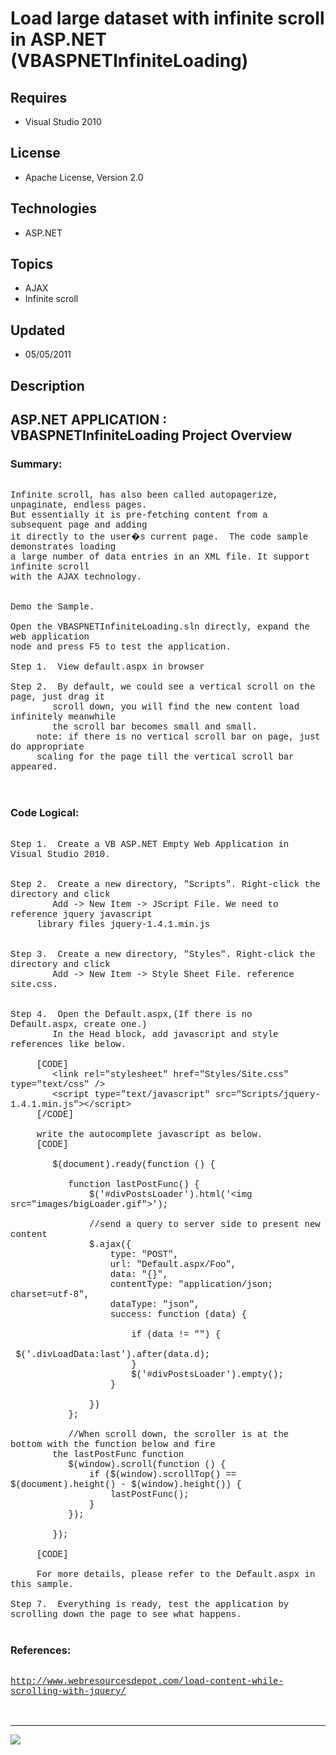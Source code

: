 # Load large dataset with infinite scroll in ASP.NET (VBASPNETInfiniteLoading)
## Requires
- Visual Studio 2010
## License
- Apache License, Version 2.0
## Technologies
- ASP.NET
## Topics
- AJAX
- Infinite scroll
## Updated
- 05/05/2011
## Description

<p style="font-family:Courier New"></p>
<h2>ASP.NET APPLICATION : VBASPNETInfiniteLoading Project Overview</h2>
<p style="font-family:Courier New"></p>
<h3>Summary:</h3>
<p style="font-family:Courier New"><br>
Infinite scroll, has also been called autopagerize, unpaginate, endless pages. <br>
But essentially it is pre-fetching content from a subsequent page and adding <br>
it directly to the user�s current page. &nbsp;The code sample demonstrates loading
<br>
a large number of data entries in an XML file. It support infinite scroll <br>
with the AJAX technology.<br>
<br>
<br>
Demo the Sample. <br>
<br>
Open the VBASPNETInfiniteLoading.sln directly, expand the web application <br>
node and press F5 to test the application.<br>
<br>
Step 1. &nbsp;View default.aspx in browser<br>
<br>
Step 2. &nbsp;By default, we could see a vertical scroll on the page, just drag it
<br>
&nbsp; &nbsp; &nbsp; &nbsp; scroll down, you will find the new content load infinitely meanwhile
<br>
&nbsp; &nbsp; &nbsp; &nbsp; the scroll bar becomes small and small.<br>
&nbsp;&nbsp;&nbsp;&nbsp; note: if there is no vertical scroll bar on page, just do appropriate<br>
&nbsp;&nbsp;&nbsp;&nbsp; scaling for the page till the vertical scroll bar appeared.<br>
<br>
<br>
</p>
<h3>Code Logical:</h3>
<p style="font-family:Courier New"><br>
Step 1. &nbsp;Create a VB ASP.NET Empty Web Application in Visual Studio 2010.<br>
<br>
<br>
Step 2. &nbsp;Create a new directory, &quot;Scripts&quot;. Right-click the directory and click<br>
&nbsp; &nbsp; &nbsp; &nbsp; Add -&gt; New Item -&gt; JScript File. We need to reference jquery javascript
<br>
&nbsp;&nbsp;&nbsp;&nbsp; library files jquery-1.4.1.min.js<br>
<br>
<br>
Step 3. &nbsp;Create a new directory, &quot;Styles&quot;. Right-click the directory and click<br>
&nbsp; &nbsp; &nbsp; &nbsp; Add -&gt; New Item -&gt; Style Sheet File. reference site.css.<br>
&nbsp;&nbsp;&nbsp;&nbsp;&nbsp;&nbsp;&nbsp;&nbsp; <br>
<br>
Step 4. &nbsp;Open the Default.aspx,(If there is no Default.aspx, create one.)<br>
&nbsp; &nbsp; &nbsp; &nbsp; In the Head block, add javascript and style references like below.<br>
<br>
&nbsp;&nbsp;&nbsp;&nbsp; [CODE] &nbsp; &nbsp;&nbsp;&nbsp;&nbsp;&nbsp;<br>
&nbsp; &nbsp;&nbsp;&nbsp;&nbsp;&nbsp; &lt;link rel=&quot;stylesheet&quot; href=&quot;Styles/Site.css&quot; type=&quot;text/css&quot; /&gt;<br>
&nbsp; &nbsp; &nbsp; &nbsp; &lt;script type=&quot;text/javascript&quot; src=&quot;Scripts/jquery-1.4.1.min.js&quot;&gt;&lt;/script&gt;<br>
&nbsp;&nbsp;&nbsp;&nbsp; [/CODE]<br>
<br>
&nbsp;&nbsp;&nbsp;&nbsp; write the autocomplete javascript as below.<br>
&nbsp;&nbsp;&nbsp;&nbsp; [CODE]<br>
&nbsp;&nbsp;&nbsp;&nbsp;<br>
&nbsp; &nbsp; &nbsp; &nbsp; $(document).ready(function () {<br>
<br>
&nbsp; &nbsp; &nbsp; &nbsp; &nbsp; &nbsp;function lastPostFunc() {<br>
&nbsp; &nbsp; &nbsp; &nbsp; &nbsp; &nbsp; &nbsp; &nbsp;$('#divPostsLoader').html('&lt;img src=&quot;images/bigLoader.gif&quot;&gt;');<br>
<br>
&nbsp; &nbsp; &nbsp; &nbsp; &nbsp; &nbsp; &nbsp; &nbsp;//send a query to server side to present new content<br>
&nbsp; &nbsp; &nbsp; &nbsp; &nbsp; &nbsp; &nbsp; &nbsp;$.ajax({<br>
&nbsp; &nbsp; &nbsp; &nbsp; &nbsp; &nbsp; &nbsp; &nbsp; &nbsp; &nbsp;type: &quot;POST&quot;,<br>
&nbsp; &nbsp; &nbsp; &nbsp; &nbsp; &nbsp; &nbsp; &nbsp; &nbsp; &nbsp;url: &quot;Default.aspx/Foo&quot;,<br>
&nbsp; &nbsp; &nbsp; &nbsp; &nbsp; &nbsp; &nbsp; &nbsp; &nbsp; &nbsp;data: &quot;{}&quot;,<br>
&nbsp; &nbsp; &nbsp; &nbsp; &nbsp; &nbsp; &nbsp; &nbsp; &nbsp; &nbsp;contentType: &quot;application/json; charset=utf-8&quot;,<br>
&nbsp; &nbsp; &nbsp; &nbsp; &nbsp; &nbsp; &nbsp; &nbsp; &nbsp; &nbsp;dataType: &quot;json&quot;,<br>
&nbsp; &nbsp; &nbsp; &nbsp; &nbsp; &nbsp; &nbsp; &nbsp; &nbsp; &nbsp;success: function (data) {<br>
<br>
&nbsp; &nbsp; &nbsp; &nbsp; &nbsp; &nbsp; &nbsp; &nbsp; &nbsp; &nbsp; &nbsp; &nbsp;if (data != &quot;&quot;) {<br>
&nbsp; &nbsp; &nbsp; &nbsp; &nbsp; &nbsp; &nbsp; &nbsp; &nbsp; &nbsp; &nbsp; &nbsp; &nbsp; &nbsp;$('.divLoadData:last').after(data.d);<br>
&nbsp; &nbsp; &nbsp; &nbsp; &nbsp; &nbsp; &nbsp; &nbsp; &nbsp; &nbsp; &nbsp; &nbsp;}<br>
&nbsp; &nbsp; &nbsp; &nbsp; &nbsp; &nbsp; &nbsp; &nbsp; &nbsp; &nbsp; &nbsp; &nbsp;$('#divPostsLoader').empty();<br>
&nbsp; &nbsp; &nbsp; &nbsp; &nbsp; &nbsp; &nbsp; &nbsp; &nbsp; &nbsp;}<br>
<br>
&nbsp; &nbsp; &nbsp; &nbsp; &nbsp; &nbsp; &nbsp; &nbsp;})<br>
&nbsp; &nbsp; &nbsp; &nbsp; &nbsp; &nbsp;};<br>
<br>
&nbsp; &nbsp; &nbsp; &nbsp; &nbsp; &nbsp;//When scroll down, the scroller is at the bottom with the function below and fire
<br>
&nbsp;&nbsp;&nbsp;&nbsp; &nbsp; &nbsp;the lastPostFunc function<br>
&nbsp; &nbsp; &nbsp; &nbsp; &nbsp; &nbsp;$(window).scroll(function () {<br>
&nbsp; &nbsp; &nbsp; &nbsp; &nbsp; &nbsp; &nbsp; &nbsp;if ($(window).scrollTop() == $(document).height() - $(window).height()) {<br>
&nbsp; &nbsp; &nbsp; &nbsp; &nbsp; &nbsp; &nbsp; &nbsp; &nbsp; &nbsp;lastPostFunc();<br>
&nbsp; &nbsp; &nbsp; &nbsp; &nbsp; &nbsp; &nbsp; &nbsp;}<br>
&nbsp; &nbsp; &nbsp; &nbsp; &nbsp; &nbsp;});<br>
<br>
&nbsp; &nbsp; &nbsp; &nbsp; });<br>
&nbsp; &nbsp;<br>
&nbsp;&nbsp;&nbsp;&nbsp; [CODE]&nbsp;&nbsp;&nbsp;&nbsp;&nbsp;&nbsp;&nbsp;&nbsp;<br>
&nbsp;&nbsp;&nbsp;&nbsp;&nbsp;&nbsp;&nbsp;&nbsp; <br>
&nbsp;&nbsp;&nbsp;&nbsp; For more details, please refer to the Default.aspx in this sample.<br>
<br>
Step 7. &nbsp;Everything is ready, test the application by scrolling down the page to see what happens.
<br>
<br>
</p>
<h3>References:</h3>
<p style="font-family:Courier New"><br>
<a target="_blank" href="http://www.webresourcesdepot.com/load-content-while-scrolling-with-jquery/">http://www.webresourcesdepot.com/load-content-while-scrolling-with-jquery/</a>
<br>
<br>
<br>
</p>
<hr>
<div><a href="http://go.microsoft.com/?linkid=9759640" style="margin-top:3px"><img src="http://bit.ly/onecodelogo">
</a></div>
